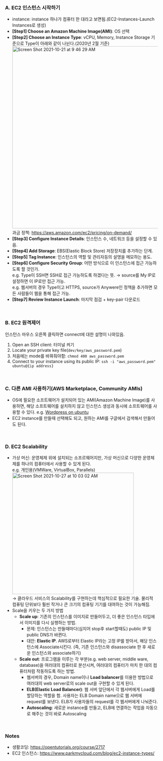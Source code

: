 ### A. EC2 인스턴스 시작하기
* instance: instance 하나가 컴퓨터 한 대라고 보면됨.(EC2-Instances-Launch Instances로 생성)
* **[Step1] Choose an Amazon Machine Image(AMI)**: OS 선택
* **[Step2] Choose an Instance Type**: vCPU, Memory, Instance Storage 기준으로 Type이 아래와 같이 나뉜다.(2020년 2월 기준)
  <img width="600" alt="Screen Shot 2021-10-21 at 9 46 29 AM" src="https://user-images.githubusercontent.com/43725183/138191581-0540e84b-fbcb-4cd1-ac51-62adb0eba4f7.png"><br>
  과금 정책: https://aws.amazon.com/ec2/pricing/on-demand/
* **[Step3] Configure Instance Details**: 인스턴스 수, 네트워크 등을 설정할 수 있음.
* **[Step4] Add Storage**: EBS(Elastic Block Store) 저장장치를 추가하는 단계.
* **[Step5] Tag Instance**: 인스턴스의 역할 및 관리자등의 설명을 메모하는 용도.
* **[Step6] Configure Security Group**: 어떤 방식으로 이 인스턴스에 접근 가능하도록 할 것인가. <br>
  e.g. Type이 SSH면 SSH로 접근 가능하도록 하겠다는 뜻. → source를 My IP로 설정하면 이 IP로만 접근 가능.<br>
  e.g. 웹서버의 경우 Type이고 HTTPS, source가 Anywere인 정책을 추가하면 모든 사람들이 웹을 통해 접근 가능.
* **[Step7] Review Instance Launch**: 마지막 점검 + key-pair 다운로드

<br> 

### B. EC2 원격제어
인스턴스 마우스 오른쪽 클릭하면 connect에 대한 설명이 나와있음.
1. Open an SSH client: 터미널 켜기
2. Locate your private key file(`dev/key/aws_password.pem`)
3. 처음에는 mode를 바꿔줘야함: `chmod 400 aws_password.pem`
4. Connect to your instance using its public IP: `ssh -i "aws_password.pem" ubuntu@{ip address}`

<br> 

### C. 다른 AMI 사용하기(AWS Marketplace, Community AMIs)
* OS에 필요한 소프트웨어가 설치되어 있는 AMI(Amazon Machine Image)를 사용하면, 해당 소프트웨어를 설치하지 않고 인스턴스 생성과 동시에 소프트웨어를 사용할 수 있다.
  e.g. [Wordpress on ubuntu](https://aws.amazon.com/marketplace/pp/prodview-stdrbzcdzipdy?sr=0-11&ref_=beagle&applicationId=AWSMPContessa)
* EC2 instance를 만들때 선택해도 되고, 원하는 AMI를 구글에서 검색해서 만들어도 된다. 

<br> 

### D. EC2 Scalability
* 가상 머신: 운영체제 위에 설치되는 소프르웨어지만, 가상 머신으로 다양한 운영체제를 하나의 컴퓨터에서 사용할 수 있게 된다. <br>
  e.g. 개인용(VMWare, VirtualBox, Parallels) <br>
  <img width="400" alt="Screen Shot 2021-10-27 at 10 03 02 AM" src="https://user-images.githubusercontent.com/43725183/138982612-9aa03f0c-fe85-40fa-b420-5a077e39551f.png"><br>
  → 클라우드 서비스의 Scalability를 구현하는데 핵심적으로 필요한 기술. 물리적 컴퓨팅 단위보다 훨씬 작거나 큰 크기의 컴퓨팅 기기를 대여하는 것이 가능해짐. 
* Scale을 키우는 두 가지 방법
  * **Scale up**: 기존의 인스턴스를 이미지로 만들어두고, 더 좋은 인스턴스 타입에서 이미지를 다시 실행하는 방법.
    * 문제: 인스턴스는 만들때마다(심지어 stop후 start할때도) public IP 및 public DNS가 바뀐다. 
    * 대안: **Elastic IP**. AWS로부터 Elastic IP라는 고정 IP를 받아서, 해당 인스턴스에 Associate시킨다. (즉, 기존 인스턴스와 disassociate 한 후 새로운 인스턴스와 associate하기)
  * **Scale out**: 프로그램을 이루는 각 부분(e.g. web server, middle ware, database)을 여러대의 컴퓨터로 분산시켜, 여러대의 컴퓨터가 마치 한 대의 컴퓨터처럼 작동하도록 하는 방법.
    * 웹서버의 경우, Domain name이나 **Load balancer**를 이용한 방법으로 여러대의 web server로의 scale out을 구현할 수 있게 된다. 
    * **ELB(Elastic Load Balancer)**: 웹 서버 앞단에서 각 웹서버에게 Load를 할당하는 역할을 함. 사용자는 ELB Domain name으로 웹 서버에 request를 보낸다. ELB가 사용자들의 request를 각 웹서버에게 나눠준다. 
    * **Autoscaling**: 새로운 instance를 만들고, ELB에 연결하는 작업을 자동으로 해주는 것이 바로 Autoscaling


<br> 


### Notes
* 생활코딩: https://opentutorials.org/course/2717
* EC2 인스턴스: https://www.parkmycloud.com/blog/ec2-instance-types/
